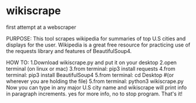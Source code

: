 # wikiscrape
first attempt at a webscraper

PURPOSE:
  This tool scrapes wikipedia for summaries of top U.S cities and displays for the user. 
  Wikipedia is a great free resource for practicing use of the requests library and features of BeautifulSoup4.
  
HOW TO:
  1.Download wikiscrape.py and put it on your desktop
  2.open terminal (on linux or mac)
  3.from terminal: pip3 install requests
  4.from terminal: pip3 install BeautifulSoup4
  5.from terminal: cd Desktop #(or wherever you are holding the file)
  5.from terminal: python3 wikiscrape.py
 Now you can type in any major U.S city name and wikiscrape will print info in paragraph increments.
 yes for more info, no to stop program.
  That's it!
  
